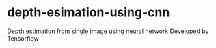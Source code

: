 # depth-esimation-using-cnn
Depth estimation from single image using neural network 
Developed by Tensorflow
